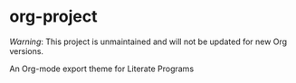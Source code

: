# org-project

*Warning*: This project is unmaintained and will not be updated for new Org versions.

An Org-mode export theme for Literate Programs
